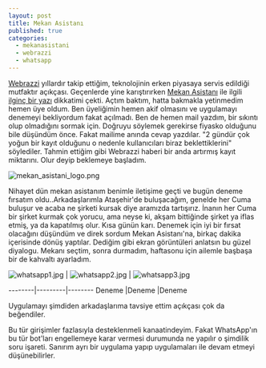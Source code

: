 ```yaml
---
layout: post
title: Mekan Asistanı
published: true
categories: 
  - mekanasistani
  - webrazzi
  - whatsapp
---
```



[Webrazzi](http://webrazzi.com/) yıllardır takip ettiğim, teknolojinin erken piyasaya servis edildiği mutfaktır açıkçası. Geçenlerde yine karıştırırken [Mekan Asistanı](http://www.mekanasistani.com/) ile ilgili [ilginç bir yazı](http://webrazzi.com/2015/12/22/mekanasistani-com-mekan-bulan-whatsapp-asistani/) dikkatimi çekti. Açtım baktım, hatta bakmakla yetinmedim hemen üye oldum. Ben üyeliğimin hemen akif olmasını ve uygulamayı denemeyi bekliyordum fakat açılmadı. Ben de hemen mail yazdım, bir sıkıntı olup olmadığını sormak için. Doğruyu söylemek gerekirse fiyasko olduğunu bile düşündüm önce. Fakat mailime anında cevap yazdılar. "2 gündür çok yoğun bir kayıt olduğunu o nedenle kullanıcıları biraz beklettiklerini" söylediler. Tahmin ettiğim gibi Webrazzi haberi bir anda artırmış kayıt miktarını. Olur deyip beklemeye başladım.

![mekan_asistani_logo.png]({{site.baseurl}}/images/mekan_asistani_logo.png)



Nihayet dün mekan asistanım benimle iletişime geçti ve bugün deneme fırsatım oldu..Arkadaşlarımla Ataşehir'de buluşacağım, genelde her Cuma buluşur ve acaba ne şirketi kursak diye aramızda tartışırız. İnanın her Cuma bir şirket kurmak çok yorucu, ama neyse ki, akşam bittiğinde şirket ya iflas etmiş, ya da kapatılmış olur. Kısa günün karı. Denemek için iyi bir fırsat olacağını düşündüm ve direk sordum Mekan Asistanı'na, birkaç dakika içerisinde dönüş yaptılar. Dediğim gibi ekran görüntüleri anlatsın bu güzel diyalogu. Mekanı seçtim, sonra durmadım, haftasonu için ailemle başbaşa bir de kahvaltı ayarladım.

![whatsapp1.jpg]({{site.baseurl}}/images/whatsapp1.jpg) | ![whatsapp2.jpg]({{site.baseurl}}/images/whatsapp2.jpg)
 | ![whatsapp3.jpg]({{site.baseurl}}/images/whatsapp3.jpg)

--------|---------|--------
Deneme  |Deneme   |Deneme

Uygulamayı şimdiden arkadaşlarıma tavsiye ettim açıkçası çok da beğendiler.

Bu tür girişimler fazlasıyla desteklenmeli kanaatindeyim. Fakat WhatsApp'ın bu tür bot'ları engellemeye karar vermesi durumunda ne yapılır o şimdilik soru işareti. Sanırım ayrı bir uygulama yapıp uygulamaları ile devam etmeyi düşünebilirler.
